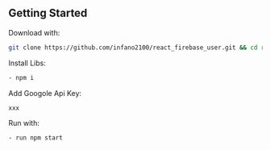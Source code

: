 ## Getting Started

Download with: 

```sh 
git clone https://github.com/infano2100/react_firebase_user.git && cd react_firebase_user
```

Install Libs:

```sh 
- npm i
```

Add Googole Api Key:

```sh 
xxx
```



Run with:

```sh 
- run npm start
```
